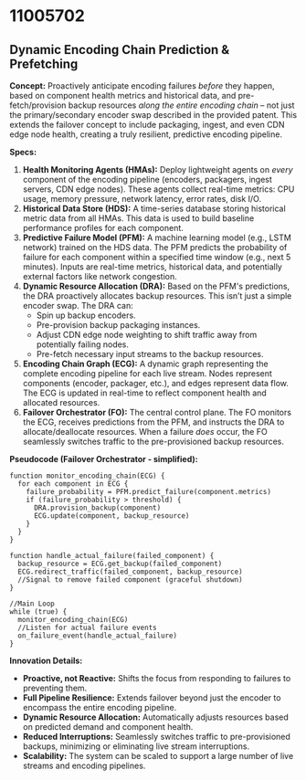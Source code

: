 # 11005702

## Dynamic Encoding Chain Prediction & Prefetching

**Concept:** Proactively anticipate encoding failures *before* they happen, based on component health metrics and historical data, and pre-fetch/provision backup resources *along the entire encoding chain* – not just the primary/secondary encoder swap described in the provided patent. This extends the failover concept to include packaging, ingest, and even CDN edge node health, creating a truly resilient, predictive encoding pipeline.

**Specs:**

1.  **Health Monitoring Agents (HMAs):** Deploy lightweight agents on *every* component of the encoding pipeline (encoders, packagers, ingest servers, CDN edge nodes). These agents collect real-time metrics: CPU usage, memory pressure, network latency, error rates, disk I/O.
2.  **Historical Data Store (HDS):** A time-series database storing historical metric data from all HMAs. This data is used to build baseline performance profiles for each component.
3.  **Predictive Failure Model (PFM):** A machine learning model (e.g., LSTM network) trained on the HDS data. The PFM predicts the probability of failure for each component within a specified time window (e.g., next 5 minutes).  Inputs are real-time metrics, historical data, and potentially external factors like network congestion.
4.  **Dynamic Resource Allocation (DRA):** Based on the PFM's predictions, the DRA proactively allocates backup resources. This isn’t just a simple encoder swap. The DRA can:
    *   Spin up backup encoders.
    *   Pre-provision backup packaging instances.
    *   Adjust CDN edge node weighting to shift traffic away from potentially failing nodes.
    *   Pre-fetch necessary input streams to the backup resources.
5.  **Encoding Chain Graph (ECG):**  A dynamic graph representing the complete encoding pipeline for each live stream.  Nodes represent components (encoder, packager, etc.), and edges represent data flow. The ECG is updated in real-time to reflect component health and allocated resources.
6.  **Failover Orchestrator (FO):** The central control plane. The FO monitors the ECG, receives predictions from the PFM, and instructs the DRA to allocate/deallocate resources. When a failure *does* occur, the FO seamlessly switches traffic to the pre-provisioned backup resources.

**Pseudocode (Failover Orchestrator - simplified):**

```
function monitor_encoding_chain(ECG) {
  for each component in ECG {
    failure_probability = PFM.predict_failure(component.metrics)
    if (failure_probability > threshold) {
      DRA.provision_backup(component)
      ECG.update(component, backup_resource)
    }
  }
}

function handle_actual_failure(failed_component) {
  backup_resource = ECG.get_backup(failed_component)
  ECG.redirect_traffic(failed_component, backup_resource)
  //Signal to remove failed component (graceful shutdown)
}

//Main Loop
while (true) {
  monitor_encoding_chain(ECG)
  //Listen for actual failure events
  on_failure_event(handle_actual_failure)
}
```

**Innovation Details:**

*   **Proactive, not Reactive:** Shifts the focus from responding to failures to preventing them.
*   **Full Pipeline Resilience:** Extends failover beyond just the encoder to encompass the entire encoding pipeline.
*   **Dynamic Resource Allocation:**  Automatically adjusts resources based on predicted demand and component health.
*   **Reduced Interruptions:** Seamlessly switches traffic to pre-provisioned backups, minimizing or eliminating live stream interruptions.
*   **Scalability:** The system can be scaled to support a large number of live streams and encoding pipelines.